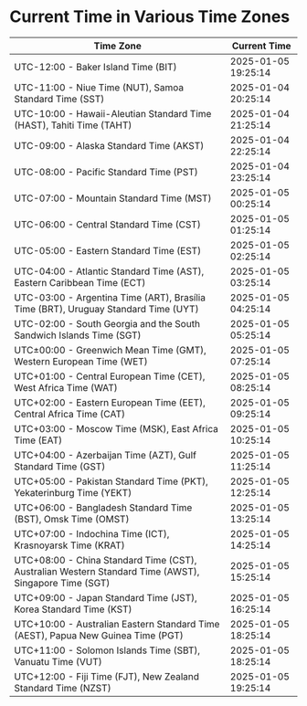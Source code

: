 # Current Time in Various Time Zones

| Time Zone | Current Time |
|-----------|--------------|
| UTC-12:00 - Baker Island Time (BIT) | 2025-01-05 19:25:14 |
| UTC-11:00 - Niue Time (NUT), Samoa Standard Time (SST) | 2025-01-04 20:25:14 |
| UTC-10:00 - Hawaii-Aleutian Standard Time (HAST), Tahiti Time (TAHT) | 2025-01-04 21:25:14 |
| UTC-09:00 - Alaska Standard Time (AKST) | 2025-01-04 22:25:14 |
| UTC-08:00 - Pacific Standard Time (PST) | 2025-01-04 23:25:14 |
| UTC-07:00 - Mountain Standard Time (MST) | 2025-01-05 00:25:14 |
| UTC-06:00 - Central Standard Time (CST) | 2025-01-05 01:25:14 |
| UTC-05:00 - Eastern Standard Time (EST) | 2025-01-05 02:25:14 |
| UTC-04:00 - Atlantic Standard Time (AST), Eastern Caribbean Time (ECT) | 2025-01-05 03:25:14 |
| UTC-03:00 - Argentina Time (ART), Brasília Time (BRT), Uruguay Standard Time (UYT) | 2025-01-05 04:25:14 |
| UTC-02:00 - South Georgia and the South Sandwich Islands Time (SGT) | 2025-01-05 05:25:14 |
| UTC±00:00 - Greenwich Mean Time (GMT), Western European Time (WET) | 2025-01-05 07:25:14 |
| UTC+01:00 - Central European Time (CET), West Africa Time (WAT) | 2025-01-05 08:25:14 |
| UTC+02:00 - Eastern European Time (EET), Central Africa Time (CAT) | 2025-01-05 09:25:14 |
| UTC+03:00 - Moscow Time (MSK), East Africa Time (EAT) | 2025-01-05 10:25:14 |
| UTC+04:00 - Azerbaijan Time (AZT), Gulf Standard Time (GST) | 2025-01-05 11:25:14 |
| UTC+05:00 - Pakistan Standard Time (PKT), Yekaterinburg Time (YEKT) | 2025-01-05 12:25:14 |
| UTC+06:00 - Bangladesh Standard Time (BST), Omsk Time (OMST) | 2025-01-05 13:25:14 |
| UTC+07:00 - Indochina Time (ICT), Krasnoyarsk Time (KRAT) | 2025-01-05 14:25:14 |
| UTC+08:00 - China Standard Time (CST), Australian Western Standard Time (AWST), Singapore Time (SGT) | 2025-01-05 15:25:14 |
| UTC+09:00 - Japan Standard Time (JST), Korea Standard Time (KST) | 2025-01-05 16:25:14 |
| UTC+10:00 - Australian Eastern Standard Time (AEST), Papua New Guinea Time (PGT) | 2025-01-05 18:25:14 |
| UTC+11:00 - Solomon Islands Time (SBT), Vanuatu Time (VUT) | 2025-01-05 18:25:14 |
| UTC+12:00 - Fiji Time (FJT), New Zealand Standard Time (NZST) | 2025-01-05 19:25:14 |
